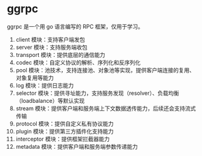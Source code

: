 # ggrpc

ggrpc 是一个用 go 语言编写的 RPC 框架，仅用于学习。

1. client 模块：支持客户端发包
2. server 模块：支持服务端收包
3. transport 模块：提供底层的通信能力
4. codec 模块：自定义协议的解析、序列化和反序列化
5. pool 模块：池技术，支持连接池、对象池等实现，提供客户端连接的复用、对象复用等能力
6. log 模块：提供日志能力
7. selector 模块：提供寻址能力，支持服务发现（resolver）、负载均衡 （loadbalance）等默认实现
8. stream 模块：提供客户端和服务端上下文数据透传能力，后续还会支持流式传输
9. protocol 模块：提供自定义私有协议能力
10. plugin 模块：提供第三方插件化支持能力
11. interceptor 模块：提供框架拦截器能力
12. metadata 模块：提供客户端和服务端参数传递能力
